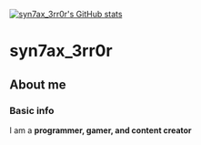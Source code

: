 [![syn7ax_3rr0r's GitHub stats](https://github-readme-stats.vercel.app/api?username=syn7ax-3rr0r&count_private=true&show_icons=true&theme=dark)](https://github.com/anuraghazra/github-readme-stats)


# syn7ax_3rr0r


## About me


### Basic info


I am a **programmer, gamer, and content creator**
